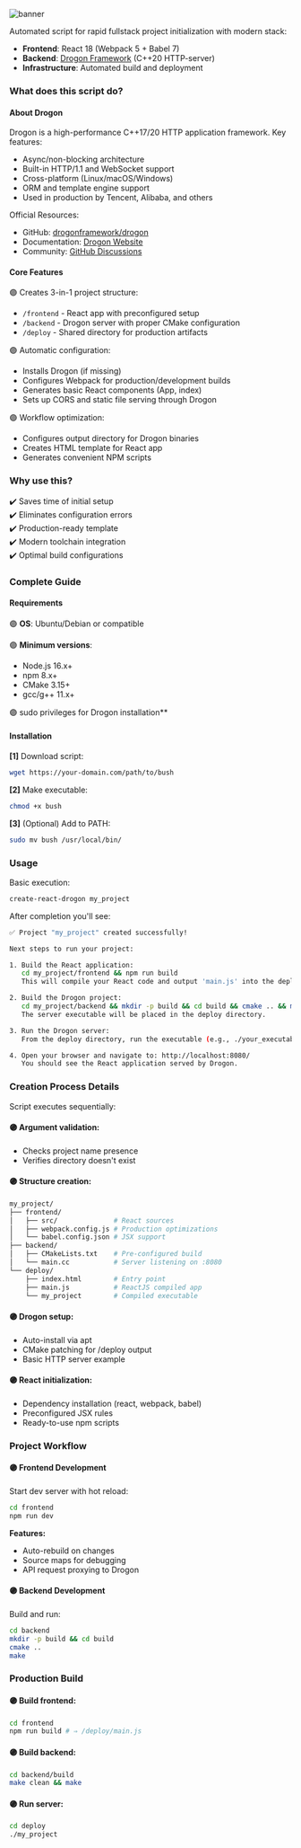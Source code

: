 ![banner](https://github.com/user-attachments/assets/3a55cba2-3988-4ab9-8093-857a17ffa455)

Automated script for rapid fullstack project initialization with modern stack:
- **Frontend**: React 18 (Webpack 5 + Babel 7)
- **Backend**: [Drogon Framework](https://github.com/drogonframework/drogon) (C++20 HTTP-server)
- **Infrastructure**: Automated build and deployment

### What does this script do?

#### About Drogon

Drogon is a high-performance C++17/20 HTTP application framework. Key features:

- Async/non-blocking architecture
- Built-in HTTP/1.1 and WebSocket support
- Cross-platform (Linux/macOS/Windows)
- ORM and template engine support
- Used in production by Tencent, Alibaba, and others

Official Resources:

- GitHub: [drogonframework/drogon](https://github.com/drogonframework/drogon)
- Documentation: [Drogon Website](https://drogon.org/)
- Community: [GitHub Discussions](https://github.com/drogonframework/drogon/discussions)

#### Core Features

🟣 Creates 3-in-1 project structure:

- `/frontend` - React app with preconfigured setup
- `/backend` - Drogon server with proper CMake configuration
- `/deploy` - Shared directory for production artifacts

🟣 Automatic configuration:

- Installs Drogon (if missing)
- Configures Webpack for production/development builds
- Generates basic React components (App, index)
- Sets up CORS and static file serving through Drogon

🟣 Workflow optimization:
   
- Configures output directory for Drogon binaries
- Creates HTML template for React app
- Generates convenient NPM scripts

### Why use this?

✔️ Saves time of initial setup  
✔️ Eliminates configuration errors  
✔️ Production-ready template  
✔️ Modern toolchain integration  
✔️ Optimal build configurations

### Complete Guide

#### Requirements

🟣 **OS**: Ubuntu/Debian or compatible

🟣 **Minimum versions**:

   - Node.js 16.x+
   - npm 8.x+
   - CMake 3.15+
   - gcc/g++ 11.x+

🟣 sudo privileges for Drogon installation**

#### Installation

**[1]** Download script:

```bash
wget https://your-domain.com/path/to/bush
```

**[2]** Make executable:
   
```bash
chmod +x bush
```

**[3]** (Optional) Add to PATH:

```bash
sudo mv bush /usr/local/bin/
```
   
### Usage

Basic execution:

```bash
create-react-drogon my_project
```

After completion you'll see:

```bash
✅ Project "my_project" created successfully!

Next steps to run your project:

1. Build the React application:
   cd my_project/frontend && npm run build
   This will compile your React code and output 'main.js' into the deploy directory.

2. Build the Drogon project:
   cd my_project/backend && mkdir -p build && cd build && cmake .. && make
   The server executable will be placed in the deploy directory.

3. Run the Drogon server:
   From the deploy directory, run the executable (e.g., ./your_executable_name).

4. Open your browser and navigate to: http://localhost:8080/
   You should see the React application served by Drogon.
```

### Creation Process Details

Script executes sequentially:

#### 🟣 Argument validation:

- Checks project name presence
- Verifies directory doesn't exist

#### 🟣 Structure creation:
   
```bash
my_project/
├── frontend/
│   ├── src/              # React sources
│   ├── webpack.config.js # Production optimizations
│   └── babel.config.json # JSX support
├── backend/
│   ├── CMakeLists.txt    # Pre-configured build
│   └── main.cc           # Server listening on :8080
└── deploy/
    ├── index.html        # Entry point
    ├── main.js           # ReactJS compiled app
    └── my_project        # Compiled executable
```

#### 🟣 Drogon setup:

- Auto-install via apt
- CMake patching for /deploy output
- Basic HTTP server example

#### 🟣 React initialization:

- Dependency installation (react, webpack, babel)
- Preconfigured JSX rules
- Ready-to-use npm scripts

### Project Workflow

#### 🟣 Frontend Development

Start dev server with hot reload:

```bash
cd frontend
npm run dev
```

**Features:**

- Auto-rebuild on changes
- Source maps for debugging
- API request proxying to Drogon

#### 🟣 Backend Development

Build and run:

```bash
cd backend
mkdir -p build && cd build
cmake ..
make
```

### Production Build

#### 🟣 Build frontend:

```bash
cd frontend
npm run build # ⇒ /deploy/main.js
```

#### 🟣 Build backend:

```bash
cd backend/build
make clean && make
```

#### 🟣 Run server:

```bash
cd deploy
./my_project
```
